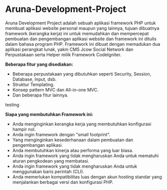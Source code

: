 # Aruna-Development-Project
Aruna Development Project adalah sebuah aplikasi framework PHP untuk membuat aplikasi website personal maupun yang lainnya, tujuan dibuatnya framework (kerangka kerja) ini untuk memudahkan dan mempercepat pembuatan dan pengembangan aplikasi website dan framework ini ditulis dalam bahasa program PHP. Framework ini dibuat dengan memadukan dua aplikasi perangkat lunak, yakni CMS Jcow Social Network dan Perpustakaan serta Helper milik Framework CodeIgniter.



**Beberapa fitur yang disediakan:**

* Beberapa perpustakaan yang dibutuhkan seperti Security, Session, Database, Input, dsb.
* Struktur Templating.
* Konsep pattern MVC dan All-in-one MVC.
* Dan beberapa fitur lainnya.

testing



**Siapa yang membutuhkan Framework ini:**

* Anda menginginkan kerangka kerja yang membutuhkan konfigurasi hampir nol.
* Anda ingin framework dengan "small footprint".
* Yang menginginkan kesederhanaan dalam pembuatan dan pengembangan aplikasi.
* Anda membutuhkan kinerja atau performa yang luar biasa.
* Anda ingin framework yang tidak mengharuskan Anda untuk mematuhi aturan pengkodean yang membatasi.
* Anda ingin framework yang tidak mengharuskan Anda untuk menggunakan baris perintah (CLI).
* Anda memerlukan kompatibilitas luas dengan akun hosting standar yang menjalankan berbagai versi dan konfigurasi PHP.